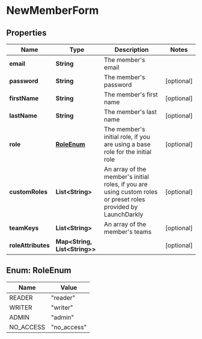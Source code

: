 

# NewMemberForm


## Properties

| Name | Type | Description | Notes |
|------------ | ------------- | ------------- | -------------|
|**email** | **String** | The member&#39;s email |  |
|**password** | **String** | The member&#39;s password |  [optional] |
|**firstName** | **String** | The member&#39;s first name |  [optional] |
|**lastName** | **String** | The member&#39;s last name |  [optional] |
|**role** | [**RoleEnum**](#RoleEnum) | The member&#39;s initial role, if you are using a base role for the initial role |  [optional] |
|**customRoles** | **List&lt;String&gt;** | An array of the member&#39;s initial roles, if you are using custom roles or preset roles provided by LaunchDarkly |  [optional] |
|**teamKeys** | **List&lt;String&gt;** | An array of the member&#39;s teams |  [optional] |
|**roleAttributes** | **Map&lt;String, List&lt;String&gt;&gt;** |  |  [optional] |



## Enum: RoleEnum

| Name | Value |
|---- | -----|
| READER | &quot;reader&quot; |
| WRITER | &quot;writer&quot; |
| ADMIN | &quot;admin&quot; |
| NO_ACCESS | &quot;no_access&quot; |



